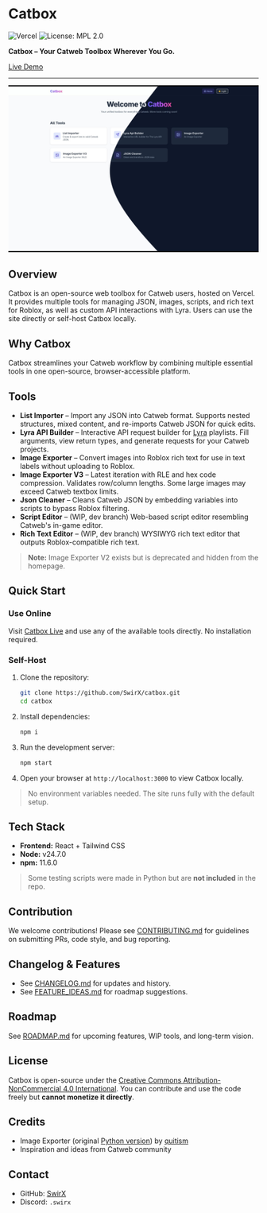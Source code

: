 # Catbox
![Vercel](https://img.shields.io/badge/Deployed%20On%20Vercel-000?style=flat-square&logo=vercel)
![License: MPL 2.0](https://img.shields.io/badge/License-CC%20BY--NC%204.0-blue.svg)

**Catbox – Your Catweb Toolbox Wherever You Go.**

[Live Demo](https://sxcatbox.vercel.app/)

---

![Catbox Hero Screenshot](./assets/catbox-hero.png)

## Overview
Catbox is an open-source web toolbox for Catweb users, hosted on Vercel. It provides multiple tools for managing JSON, images, scripts, and rich text for Roblox, as well as custom API interactions with Lyra. Users can use the site directly or self-host Catbox locally.

## Why Catbox
Catbox streamlines your Catweb workflow by combining multiple essential tools in one open-source, browser-accessible platform.

## Tools

- **List Importer** – Import any JSON into Catweb format. Supports nested structures, mixed content, and re-imports Catweb JSON for quick edits.  
- **Lyra API Builder** – Interactive API request builder for [Lyra](https://www.roblox.com/games/start?placeId=16855862021&launchData=lyra.rbx) playlists. Fill arguments, view return types, and generate requests for your Catweb projects.  
- **Image Exporter** – Convert images into Roblox rich text for use in text labels without uploading to Roblox.  
- **Image Exporter V3** – Latest iteration with RLE and hex code compression. Validates row/column lengths. Some large images may exceed Catweb textbox limits.  
- **Json Cleaner** – Cleans Catweb JSON by embedding variables into scripts to bypass Roblox filtering.  
- **Script Editor** – (WIP, dev branch) Web-based script editor resembling Catweb's in-game editor.  
- **Rich Text Editor** – (WIP, dev branch) WYSIWYG rich text editor that outputs Roblox-compatible rich text.

> **Note:** Image Exporter V2 exists but is deprecated and hidden from the homepage.

## Quick Start

### Use Online
Visit [Catbox Live](https://sxcatbox.vercel.app/) and use any of the available tools directly. No installation required.

### Self-Host
1. Clone the repository:  
    ```bash
   git clone https://github.com/SwirX/catbox.git
   cd catbox
    ````

2. Install dependencies:

   ```bash
   npm i
   ```
3. Run the development server:

   ```bash
   npm start
   ```
4. Open your browser at `http://localhost:3000` to view Catbox locally.

> No environment variables needed. The site runs fully with the default setup.

## Tech Stack

* **Frontend:** React + Tailwind CSS
* **Node:** v24.7.0
* **npm:** 11.6.0

> Some testing scripts were made in Python but are **not included** in the repo.

## Contribution

We welcome contributions! Please see [CONTRIBUTING.md](./CONTRIBUTING.md) for guidelines on submitting PRs, code style, and bug reporting.

## Changelog & Features

* See [CHANGELOG.md](./CHANGELOG.md) for updates and history.
* See [FEATURE\_IDEAS.md](./FEATURE_IDEAS.md) for roadmap suggestions.

## Roadmap

See [ROADMAP.md](./ROADMAP.md) for upcoming features, WIP tools, and long-term vision.

## License

Catbox is open-source under the [Creative Commons Attribution-NonCommercial 4.0 International](./LICENSE). You can contribute and use the code freely but **cannot monetize it directly**.

## Credits
- Image Exporter (original [Python version](https://github.com/quitism/catweb/blob/main/ascii.py)) by [quitism](https://github.com/quitism)
- Inspiration and ideas from Catweb community

## Contact
* GitHub: [SwirX](https://github.com/SwirX)
* Discord: `.swirx`
